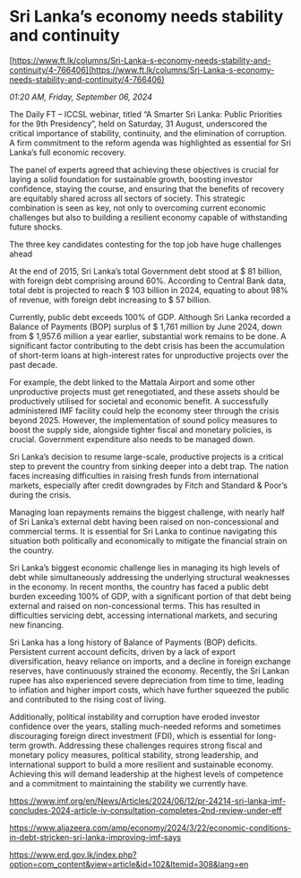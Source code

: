 # Sri Lanka’s economy needs stability and continuity

[https://www.ft.lk/columns/Sri-Lanka-s-economy-needs-stability-and-continuity/4-766406](https://www.ft.lk/columns/Sri-Lanka-s-economy-needs-stability-and-continuity/4-766406)

*01:20 AM, Friday, September 06, 2024*

The Daily FT – ICCSL webinar, titled “A Smarter Sri Lanka: Public Priorities for the 9th Presidency”, held on Saturday, 31 August, underscored the critical importance of stability, continuity, and the elimination of corruption. A firm commitment to the reform agenda was highlighted as essential for Sri Lanka’s full economic recovery.

The panel of experts agreed that achieving these objectives is crucial for laying a solid foundation for sustainable growth, boosting investor confidence, staying the course, and ensuring that the benefits of recovery are equitably shared across all sectors of society. This strategic combination is seen as key, not only to overcoming current economic challenges but also to building a resilient economy capable of withstanding future shocks.

The three key candidates contesting for the top job have huge challenges ahead

At the end of 2015, Sri Lanka’s total Government debt stood at $ 81 billion, with foreign debt comprising around 60%. According to Central Bank data, total debt is projected to reach $ 103 billion in 2024, equating to about 98% of revenue, with foreign debt increasing to $ 57 billion.

Currently, public debt exceeds 100% of GDP. Although Sri Lanka recorded a Balance of Payments (BOP) surplus of $ 1,761 million by June 2024, down from $ 1,957.6 million a year earlier, substantial work remains to be done. A significant factor contributing to the debt crisis has been the accumulation of short-term loans at high-interest rates for unproductive projects over the past decade.

For example, the debt linked to the Mattala Airport and some other unproductive projects must get renegotiated, and these assets should be productively utilised for societal and economic benefit. A successfully administered IMF facility could help the economy steer through the crisis beyond 2025. However, the implementation of sound policy measures to boost the supply side, alongside tighter fiscal and monetary policies, is crucial. Government expenditure also needs to be managed down.

Sri Lanka’s decision to resume large-scale, productive projects is a critical step to prevent the country from sinking deeper into a debt trap. The nation faces increasing difficulties in raising fresh funds from international markets, especially after credit downgrades by Fitch and Standard & Poor’s during the crisis.

Managing loan repayments remains the biggest challenge, with nearly half of Sri Lanka’s external debt having been raised on non-concessional and commercial terms. It is essential for Sri Lanka to continue navigating this situation both politically and economically to mitigate the financial strain on the country.

Sri Lanka’s biggest economic challenge lies in managing its high levels of debt while simultaneously addressing the underlying structural weaknesses in the economy. In recent months, the country has faced a public debt burden exceeding 100% of GDP, with a significant portion of that debt being external and raised on non-concessional terms. This has resulted in difficulties servicing debt, accessing international markets, and securing new financing.

Sri Lanka has a long history of Balance of Payments (BOP) deficits. Persistent current account deficits, driven by a lack of export diversification, heavy reliance on imports, and a decline in foreign exchange reserves, have continuously strained the economy. Recently, the Sri Lankan rupee has also experienced severe depreciation from time to time, leading to inflation and higher import costs, which have further squeezed the public and contributed to the rising cost of living.

Additionally, political instability and corruption have eroded investor confidence over the years, stalling much-needed reforms and sometimes discouraging foreign direct investment (FDI), which is essential for long-term growth. Addressing these challenges requires strong fiscal and monetary policy measures, political stability, strong leadership, and international support to build a more resilient and sustainable economy. Achieving this will demand leadership at the highest levels of competence and a commitment to maintaining the stability we currently have.

https://www.imf.org/en/News/Articles/2024/06/12/pr-24214-sri-lanka-imf-concludes-2024-article-iv-consultation-completes-2nd-review-under-eff

https://www.aljazeera.com/amp/economy/2024/3/22/economic-conditions-in-debt-stricken-sri-lanka-improving-imf-says

https://www.erd.gov.lk/index.php?option=com_content&view=article&id=102&Itemid=308&lang=en

